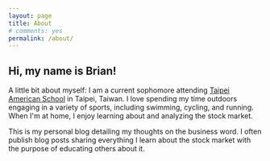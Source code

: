 ```yaml
---
layout: page
title: About
# comments: yes
permalink: /about/
---
```


## Hi, my name is Brian!

A little bit about myself: I am a current sophomore attending [Taipei American School](https://www.tas.edu.tw/) in Taipei, Taiwan. I love spending my time outdoors engaging in a variety of sports, including swimming, cycling, and running. When I'm at home, I enjoy learning about and analyzing the stock market.

This is my personal blog detailing my thoughts on the business word. I often publish blog posts sharing everything I learn about the stock market with the purpose of educating others about it.
